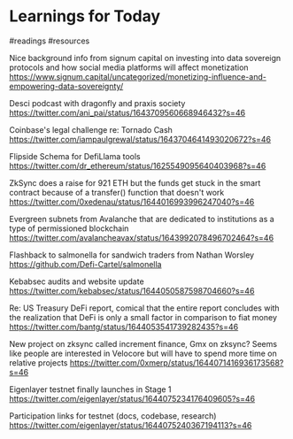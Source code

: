 # Learnings for Today
#readings #resources 

Nice background info from signum capital on investing into data sovereign protocols and how social media platforms will affect monetization 
https://www.signum.capital/uncategorized/monetizing-influence-and-empowering-data-sovereignty/

Desci podcast with dragonfly and praxis society 
https://twitter.com/ani_pai/status/1643709560668946432?s=46

Coinbase's legal challenge re: Tornado Cash
https://twitter.com/iampaulgrewal/status/1643704641493020672?s=46

Flipside Schema for DefiLlama tools
https://twitter.com/dr_ethereum/status/1625549095640403968?s=46

ZkSync does a raise for 921 ETH but the funds get stuck in the smart contract because of a transfer() function that doesn't work
https://twitter.com/0xedenau/status/1644016993996247040?s=46

Evergreen subnets from Avalanche that are dedicated to institutions as a type of permissioned blockchain
https://twitter.com/avalancheavax/status/1643992078496702464?s=46

Flashback to salmonella for sandwich traders from Nathan Worsley
https://github.com/Defi-Cartel/salmonella

Kebabsec audits and website update
https://twitter.com/kebabsec/status/1644050587598704660?s=46

Re: US Treasury DeFi report, comical that the entire report concludes with the realization that DeFi is only a small factor in comparison to fiat money
https://twitter.com/bantg/status/1644053541739282435?s=46

New project on zksync called increment finance, Gmx on zksync? Seems like people are interested in Velocore but will have to spend more time on relative projects
https://twitter.com/0xmerp/status/1644071416936173568?s=46

Eigenlayer testnet finally launches in Stage 1
https://twitter.com/eigenlayer/status/1644075234176409605?s=46

Participation links for testnet (docs, codebase, research)
https://twitter.com/eigenlayer/status/1644075240367194113?s=46

